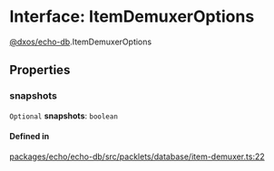 # Interface: ItemDemuxerOptions

[@dxos/echo-db](../modules/dxos_echo_db.md).ItemDemuxerOptions

## Properties

### snapshots

 `Optional` **snapshots**: `boolean`

#### Defined in

[packages/echo/echo-db/src/packlets/database/item-demuxer.ts:22](https://github.com/dxos/dxos/blob/db8188dae/packages/echo/echo-db/src/packlets/database/item-demuxer.ts#L22)
